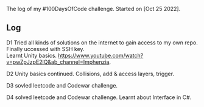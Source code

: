 The log of my #100DaysOfCode challenge. Started on [Oct 25 2022].

## Log

D1 Tried all kinds of solutions on the internet to gain access to my own repo. Finally uccessed with SSH key.  
     Learnt Unity basics. https://www.youtube.com/watch?v=pwZpJzpE2lQ&ab_channel=Imphenzia.  
     
D2 Unity basics continued. Collisions, add & access layers, trigger.  

D3 sovled leetcode and Codewar challenge.  

D4 solved leetcode and Codewar challenge. Learnt about Interface in C#.


